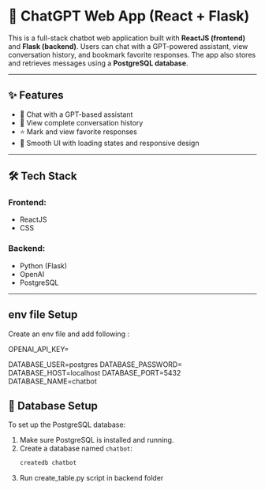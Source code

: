 # 💬 ChatGPT Web App (React + Flask)

This is a full-stack chatbot web application built with **ReactJS (frontend)** and **Flask (backend)**. Users can chat with a GPT-powered assistant, view conversation history, and bookmark favorite responses. The app also stores and retrieves messages using a **PostgreSQL database**.

---

## ✨ Features

- 🔁 Chat with a GPT-based assistant  
- 💾 View complete conversation history  
- ⭐ Mark and view favorite responses  
- 🚀 Smooth UI with loading states and responsive design

---

## 🛠 Tech Stack

### Frontend:
- ReactJS  
- CSS

### Backend:
- Python (Flask)  
- OpenAI  
- PostgreSQL

---

## env file Setup

Create an env file and add following :

OPENAI_API_KEY=

DATABASE_USER=postgres
DATABASE_PASSWORD=
DATABASE_HOST=localhost
DATABASE_PORT=5432
DATABASE_NAME=chatbot



## 🧱 Database Setup

To set up the PostgreSQL database:

1. Make sure PostgreSQL is installed and running.
2. Create a database named `chatbot`:
   ```bash
   createdb chatbot
3. Run create_table.py script in backend folder
